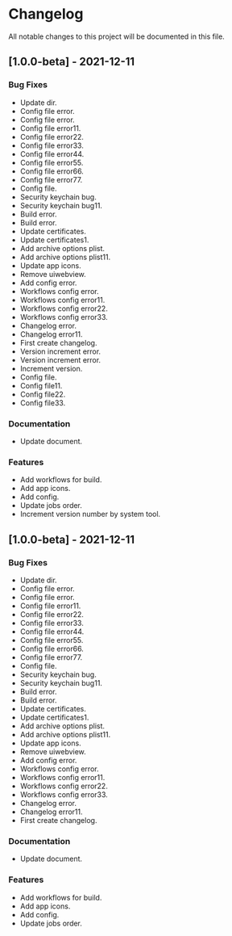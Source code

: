 # Changelog
All notable changes to this project will be documented in this file.

## [1.0.0-beta] - 2021-12-11

### Bug Fixes

- Update dir.
- Config file error.
- Config file error.
- Config file error11.
- Config file error22.
- Config file error33.
- Config file error44.
- Config file error55.
- Config file error66.
- Config file error77.
- Config file.
- Security keychain bug.
- Security keychain bug11.
- Build error.
- Build error.
- Update certificates.
- Update certificates1.
- Add archive options plist.
- Add archive options plist11.
- Update app icons.
- Remove uiwebview.
- Add config error.
- Workflows config error.
- Workflows config error11.
- Workflows config error22.
- Workflows config error33.
- Changelog error.
- Changelog error11.
- First create changelog.
- Version increment error.
- Version increment error.
- Increment version.
- Config file.
- Config file11.
- Config file22.
- Config file33.

### Documentation

- Update document.

### Features

- Add workflows for build.
- Add app icons.
- Add config.
- Update jobs order.
- Increment version number by system tool.

<!-- generated by git-cliff -->
## [1.0.0-beta] - 2021-12-11

### Bug Fixes

- Update dir.
- Config file error.
- Config file error.
- Config file error11.
- Config file error22.
- Config file error33.
- Config file error44.
- Config file error55.
- Config file error66.
- Config file error77.
- Config file.
- Security keychain bug.
- Security keychain bug11.
- Build error.
- Build error.
- Update certificates.
- Update certificates1.
- Add archive options plist.
- Add archive options plist11.
- Update app icons.
- Remove uiwebview.
- Add config error.
- Workflows config error.
- Workflows config error11.
- Workflows config error22.
- Workflows config error33.
- Changelog error.
- Changelog error11.
- First create changelog.

### Documentation

- Update document.

### Features

- Add workflows for build.
- Add app icons.
- Add config.
- Update jobs order.

<!-- generated by git-cliff -->
